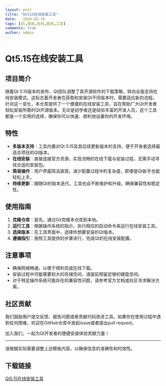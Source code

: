 ```yaml
---
layout: post
title: "Qt515在线安装工具"
date:   2020-03-16
tags: [Qt,安装,在线,版本,工具]
comments: true
author: admin
---
```

# Qt5.15在线安装工具

## 项目简介

随着Qt 5.15版本的发布，Qt团队调整了其开源软件的下载策略，转向全面支持在线安装模式。这标志着开发者在获取和安装Qt不同版本时，需要适应新的流程。针对这一变化，本仓库提供了一个便捷的在线安装工具，旨在帮助广大Qt开发者轻松安装所需的Qt开源版本。无论是初学者还是经验丰富的开发人员，这个工具都是一个实用的选择，确保你可以快速、顺利地设置你的开发环境。

## 特性

- **多版本支持**：工具内置对Qt 5.15及其后续更新版本的支持，便于开发者选择最适合项目的Qt版本。
- **在线安装**：直接连接官方资源，实现流畅的在线下载与安装过程，无需手动寻找合适的安装包。
- **简易操作**：用户界面简洁直观，减少配置过程中的复杂度，即便是Qt新手也能轻松上手。
- **持续更新**：跟随Qt的版本迭代，工具也会不断维护和升级，确保兼容性和稳定性。

## 使用指南

1. **克隆仓库**：首先，通过Git克隆本仓库到本地。
2. **运行工具**：根据操作系统的指示，执行相应的启动命令来运行在线安装工具。
3. **选择版本**：在工具界面中，选择你想要安装的Qt版本。
4. **遵循指引**：按照工具提供的步骤进行，完成Qt的在线安装配置。

## 注意事项

- 确保网络畅通，以便于顺利完成在线下载。
- 安装过程中可能需要较大的存储空间，请提前预留足够的硬盘空间。
- 对于特定操作系统可能存在的兼容性问题，请参考官方文档或社区寻求解决方案。

## 社区贡献

我们鼓励用户提交反馈、报告问题或者贡献代码改进工具。如果你在使用过程中遇到任何困难，欢迎在GitHub仓库中发起issue或者提出pull request。

加入我们，一起为Qt开发者的便捷安装体验贡献力量！

---

请根据实际需要调整上述模板内容，以确保信息的准确性和时效性。

## 下载链接

[Qt5.15在线安装工具](https://pan.quark.cn/s/b142830e2afc)